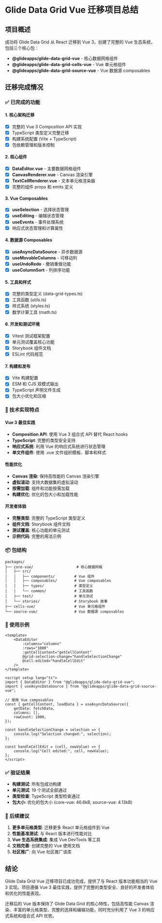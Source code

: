 # Glide Data Grid Vue 迁移项目总结

## 项目概述

成功将 Glide Data Grid 从 React 迁移到 Vue 3，创建了完整的 Vue 生态系统，包括三个核心包：

- **@glideapps/glide-data-grid-vue** - 核心数据网格组件
- **@glideapps/glide-data-grid-cells-vue** - Vue 单元格组件
- **@glideapps/glide-data-grid-source-vue** - Vue 数据源 composables

## 迁移完成情况

### ✅ 已完成的功能

#### 1. 核心架构迁移

- [x] 完整的 Vue 3 Composition API 实现
- [x] TypeScript 类型定义完整迁移
- [x] 构建系统配置 (Vite + TypeScript)
- [x] 包依赖管理和版本控制

#### 2. 核心组件

- [x] **DataEditor.vue** - 主要数据网格组件
- [x] **CanvasRenderer.vue** - Canvas 渲染引擎
- [x] **TextCellRenderer.vue** - 文本单元格渲染器
- [x] 完整的组件 props 和 emits 定义

#### 3. Vue Composables

- [x] **useSelection** - 选择状态管理
- [x] **useEditing** - 编辑状态管理
- [x] **useEvents** - 事件处理系统
- [x] 响应式状态管理和计算属性

#### 4. 数据源 Composables

- [x] **useAsyncDataSource** - 异步数据源
- [x] **useMovableColumns** - 可移动列
- [x] **useUndoRedo** - 撤销重做功能
- [x] **useColumnSort** - 列排序功能

#### 5. 工具和样式

- [x] 完整的类型定义 (data-grid-types.ts)
- [x] 工具函数 (utils.ts)
- [x] 样式系统 (styles.ts)
- [x] 数学计算工具 (math.ts)

#### 6. 开发和测试环境

- [x] Vitest 测试框架配置
- [x] 单元测试覆盖核心功能
- [x] Storybook 组件文档
- [x] ESLint 代码规范

#### 7. 构建和发布

- [x] Vite 构建配置
- [x] ESM 和 CJS 双模式输出
- [x] TypeScript 声明文件生成
- [x] 包大小优化和压缩

### 🔧 技术实现特点

#### Vue 3 最佳实践

- **Composition API**: 使用 Vue 3 组合式 API 替代 React hooks
- **TypeScript**: 完整的类型安全支持
- **响应式系统**: 利用 Vue 的响应式系统进行状态管理
- **单文件组件**: 使用 .vue 文件组织模板、脚本和样式

#### 性能优化

- **Canvas 渲染**: 保持高性能的 Canvas 渲染引擎
- **虚拟滚动**: 支持大数据集的虚拟滚动
- **按需加载**: 组件和功能按需加载
- **构建优化**: 优化的包大小和加载性能

#### 开发者体验

- **完整类型**: 完整的 TypeScript 类型定义
- **组件文档**: Storybook 组件文档
- **测试覆盖**: 核心功能的单元测试
- **示例代码**: 完整的用法示例

### 📦 包结构

```
packages/
├── core-vue/                    # 核心数据网格
│   ├── src/
│   │   ├── components/         # Vue 组件
│   │   ├── composables/        # Vue composables
│   │   ├── types/              # 类型定义
│   │   └── common/             # 工具函数
│   ├── test/                   # 单元测试
│   └── stories/                # Storybook 故事
├── cells-vue/                  # Vue 单元格组件
└── source-vue/                 # Vue 数据源 composables
```

### 🚀 使用示例

```vue
<template>
    <DataEditor
        :columns="columns"
        :rows="1000"
        :getCellContent="getCellContent"
        @grid-selection-change="handleSelectionChange"
        @cell-edited="handleCellEdit"
    />
</template>

<script setup lang="ts">
import { DataEditor } from "@glideapps/glide-data-grid-vue";
import { useAsyncDataSource } from "@glideapps/glide-data-grid-source-vue";

// 使用 Vue composables
const { getCellContent, loadData } = useAsyncDataSource({
    getData: fetchData,
    columns: [],
    rowCount: 1000,
});

const handleSelectionChange = selection => {
    console.log("Selection changed:", selection);
};

const handleCellEdit = (cell, newValue) => {
    console.log("Cell edited:", cell, newValue);
};
</script>
```

### ✅ 验证结果

- **构建测试**: 所有包成功构建
- **单元测试**: 19 个测试全部通过
- **类型检查**: TypeScript 类型检查通过
- **包大小**: 优化的包大小 (core-vue: 46.6kB, source-vue: 4.13kB)

### 🔮 后续建议

1. **更多单元格类型**: 迁移更多 React 单元格组件到 Vue
2. **性能基准测试**: 与 React 版本进行性能对比
3. **Vue 生态系统集成**: 集成 Vue DevTools 等工具
4. **文档完善**: 创建完整的 Vue 使用文档
5. **社区推广**: 向 Vue 社区推广该库

## 结论

Glide Data Grid Vue 迁移项目已成功完成，提供了与 React 版本功能相当的 Vue 3 实现。项目遵循 Vue 3 最佳实践，提供了完整的类型安全、良好的开发者体验和优化的性能表现。

迁移后的 Vue 版本保持了 Glide Data Grid 的核心特性，包括高性能 Canvas 渲染、丰富的单元格类型、完整的选择和编辑功能，同时充分利用了 Vue 3 的响应式系统和组合式 API 优势。
